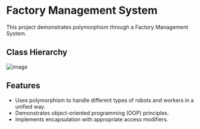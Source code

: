 # Factory Management System

This project demonstrates polymorphism through a Factory Management System.

## Class Hierarchy  
![image](https://github.com/user-attachments/assets/71565479-a97c-4d81-bd78-4a5f849baffa)


## Features  
- Uses polymorphism to handle different types of robots and workers in a unified way.
- Demonstrates object-oriented programming (OOP) principles.  
- Implements encapsulation with appropriate access modifiers.
